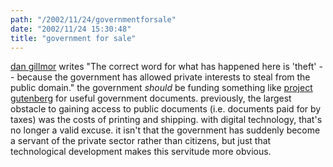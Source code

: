 ```yaml
---
path: "/2002/11/24/governmentforsale" 
date: "2002/11/24 15:30:48" 
title: "government for sale" 
---
```

<a href="http://www.siliconvalley.com/mld/siliconvalley/business/columnists/dan_gillmor/ejournal/4576523.htm">dan gillmor</a> writes "The correct word for what has happened here is 'theft' -- because the government has allowed private interests to steal from the public domain." the government *should* be funding something like <a href="http://www.gutenberg.net/">project gutenberg</a> for useful government documents. previously, the largest obstacle to gaining access to public documents (i.e. documents paid for by taxes) was the costs of printing and shipping. with digital technology, that's no longer a valid excuse. it isn't that the government has suddenly become a servant of the private sector rather than citizens, but just that technological development makes this servitude more obvious.